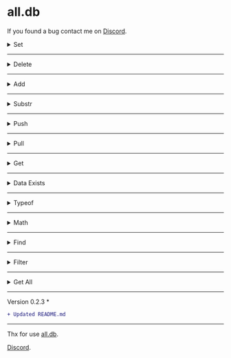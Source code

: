 # all.db

If you found a bug contact me on [Discord](https://discord.com/users/360322989515866112).

<details><summary>Set</summary>

```js
const alldb = require("all.db");
const db = new alldb({ dataPath: "./data.json" });

// Sets a data in the database
db.set("nonametxt.test", "all.db");
```
Output:
```json
{
  "nonametxt":{
    "test":"all.db"
  }
}
```

</details>


---


<details><summary>Delete</summary>

```js
const alldb = require("all.db");
const db = new alldb({ dataPath: "./data.json" });

//Deletes data
db.delete("nonametxt.test");
db.remove("nonametxt.test");
```
Output:
```json
{}
```
</details>


---


<details><summary>Add</summary>

```js
const alldb = require("all.db");
const db = new alldb({ dataPath: "./data.json" });

//If the data is a number, it adds a certain amount to data
db.add("nonametxt.number", 1);
```
Output:
```js
data + 1
```

</details>


---


<details><summary>Substr</summary>

```js
const alldb = require("all.db");
const db = new alldb({ dataPath: "./data.json" });

//If the data is a number, it subtracts a certain amount from it
db.substr("nonametxt.number", 1);
```
Output:
```js
data - 1
```
</details>


---


<details><summary>Push</summary>

```js
const alldb = require("all.db");
const db = new alldb({ dataPath: "./data.json" });
db.push("nonametxt.array", { name: "NoNametxt" });

//Pushes an element to an array
db.push("nonametxt.array", { name: "NoNametxt" }, true); //If data is not an array It will convert the data to an array
```

Output:
```json
{
  "nonametxt":{
    "array":[
      {
        "name":"NoNametxt"
      }
    ]
  }
}
```

</details>


---


<details><summary>Pull</summary>

```js
const alldb = require("all.db");
const db = new alldb({ dataPath: "./data.json" });

//Deletion by index
db.pull("nonametxt.array", 0);

//Deleting element in array by object
db.pull("nonametxt.array", null, "NoNametxt", "name");

//Direct deletion of the data in the array if it is not Object
db.pull("nonametxt.array", null, "NoNametxt");
```
Output:
```json
{
  "nonametxt":{
    "array":[]
  }
}
```
</details>


---



<details><summary>Get</summary>

```js
const alldb = require("all.db");
const db = new alldb({ dataPath: "./data.json" });

//Fetches you the data
db.get("nonametxt");
db.fetch("nonametxt");
```
Output:
```json
"all.db"
```
</details>


---


<details><summary>Data Exists</summary>

```js
const alldb = require("all.db");
const db = new alldb({ dataPath: "./data.json" });

//Checks the data is available
db.exists("nonametxt.test");
db.has("nonametxt.test");
```
Output:
```js
true or false
```
</details>


---


<details><summary>Typeof</summary>

```js
const alldb = require("all.db");
const db = new alldb({ dataPath: "./data.json" });

//Shows the type of data
db.typeof("nonametxt.typeof"); // true or false (checks the string)

//Compares the type of data with the type you typed
db.typeof("nonametxt.typeof", "number");

```
Output:
```js
true or false
```
</details>


---

<details><summary>Math</summary>

```js
const alldb = require("all.db");
const db = new alldb({ dataPath: "./data.json" });

//If the data is a number, applies math operations to data.
db.math("nonametxt", "*", 10);

```
Output:
```js
data * 10
```
</details>


---


<details><summary>Find</summary>

```js
const alldb = require("all.db");
const db = new alldb({ dataPath: "./data.json" });

//If you have entered data, it will find and show you.
db.find("Database", true); //Searches without checking case

```
Database:
```json
{
  "string": "DATABASE",
  "otherString": "NoNametxt",
  "object": {
    "db": "database"
  },
  "array": ["database"]
}
```
Output:
```json
[
  [ "string", "DATABASE" ],
  [ "object.db", "database" ],
  [ "array.0", "database" ]
]
```
</details>

---

<details><summary>Filter</summary>

```js
const alldb = require("all.db");
const db = new alldb({ dataPath: "./data.json" });

//If you have entered data, it will filter and show you.
db.filter(([key, value]) => {
    try {
      return value.includes("DataBase");
    } catch (error){};
});
```
Database:
```json
{
  "string": "DataBase",
  "otherString": "NoNametxt",
  "object": {
    "db": "DataBase"
  },
  "array": [ "DataBase" ]
}
```
Output:
```json
{ 
  "string": "DataBase",
  "array": [ "DataBase" ] 
}
```
</details>

---


<details><summary>Get All</summary>

```js
const alldb = require("all.db");
const db = new alldb({ dataPath: "./data.json" });

db.getAll.text(true); //If output true it shows the file as readable, otherwise it shows the file as a single line

db.getAll.save(path); //Saves the file (Path is not required)
```
Output:
```
{ All Data }
```
</details>


---
Version 0.2.3 *
```diff
+ Updated README.md
```
---

Thx for use [all.db](https://www.npmjs.com/package/all.db).

[Discord](https://discord.com/users/360322989515866112).

